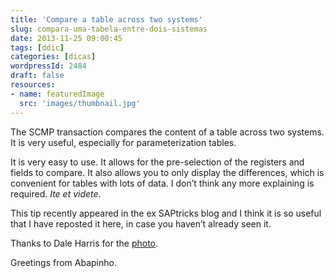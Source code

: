 ```yaml
---
title: 'Compare a table across two systems'
slug: compara-uma-tabela-entre-dois-sistemas
date: 2013-11-25 09:00:45
tags: [ddic]
categories: [dicas]
wordpressId: 2484
draft: false
resources:
- name: featuredImage
  src: 'images/thumbnail.jpg'
---
```

The SCMP transaction compares the content of a table across two systems. It is very useful, especially for parameterization tables.

It is very easy to use. It allows for the pre-selection of the registers and fields to compare. It also allows you to only display the differences, which is convenient for tables with lots of data. I don’t think any more explaining is required. _Ite et videte_.

This tip recently appeared in the ex SAPtricks blog and I think it is so useful that I have reposted it here, in case you haven’t already seen it.

Thanks to Dale Harris for the [photo][1].

Greetings from Abapinho.

   [1]: https://www.flickr.com/photos/dale_harris/3013611103/in/photostream/
